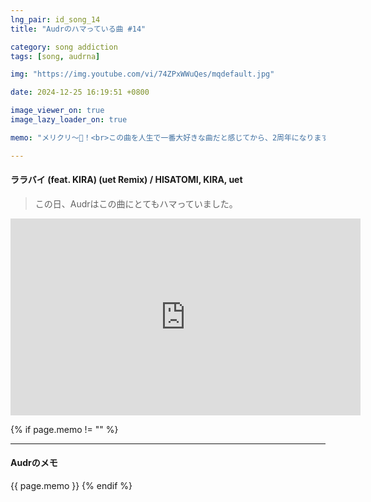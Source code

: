 ```yaml
---
lng_pair: id_song_14
title: "Audrのハマっている曲 #14"

category: song addiction
tags: [song, audrna]

img: "https://img.youtube.com/vi/74ZPxWWuQes/mqdefault.jpg"

date: 2024-12-25 16:19:51 +0800

image_viewer_on: true
image_lazy_loader_on: true

memo: "メリクリ～🎄！<br>この曲を人生で一番大好きな曲だと感じてから、2周年になります。この曲が大大好きです。HARDCOREが大大好きです。"

---
```


<!-- outline-start -->
#### ララバイ (feat. KIRA) (uet Remix) / HISATOMI, KIRA, uet
<!-- outline-end -->

> この日、Audrはこの曲にとてもハマっていました。

<iframe
  width="560"
  height="315"
  src="https://www.youtube.com/embed/74ZPxWWuQes"
  title="YouTube video player"
  frameborder="0"
  allow="accelerometer; clipboard-write; encrypted-media; gyroscope; picture-in-picture; web-share"
  referrerpolicy="strict-origin-when-cross-origin"
  allowfullscreen
  data-align="center"
></iframe>

{% if page.memo != "" %}
<hr>

#### Audrのメモ

{{ page.memo }}
{% endif %}
